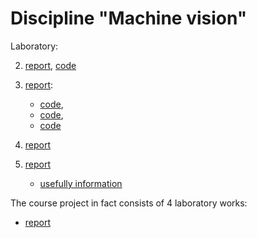 #  Discipline "Machine vision"

Laboratory:

2. [report](lab2/lab2.pdf), [code](lab2/lab2.py)

3. [report](lab3/lab3.pdf): 
	- [code](lab3/lab3_1.py),
	- [code](lab3/lab3_2.py),
	- [code](lab3/lab3_3.py)

4. [report](lab4/lab4.pdf)

5. [report](lab4/lab4.pdf)
	- [usefully information](lab4/usefull_info.pdf)


The course project in fact consists of 4 laboratory works:
- [report](course_work.pdf)
